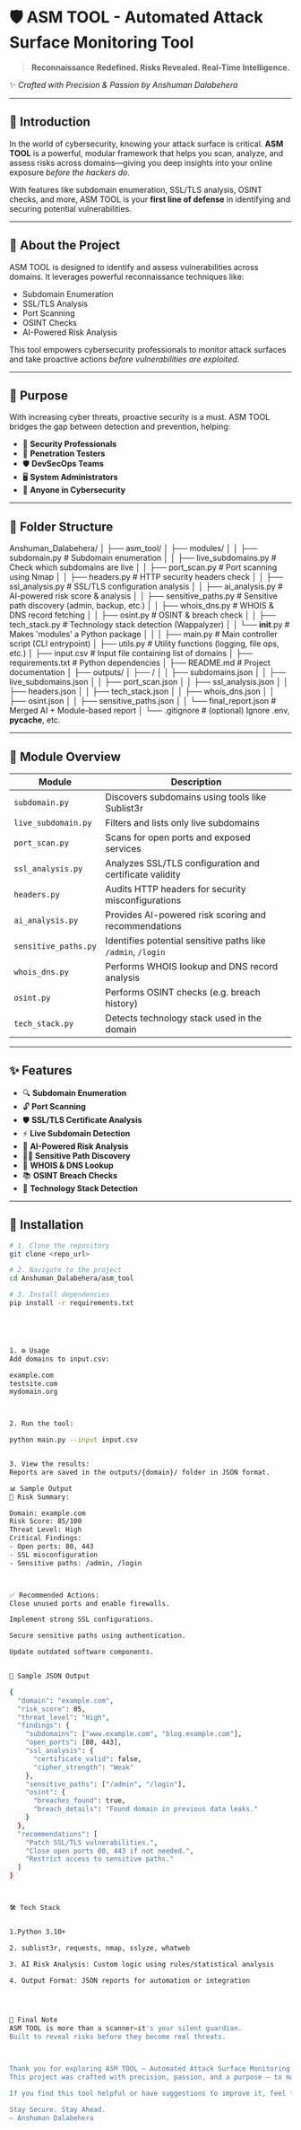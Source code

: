 # 🛡️ ASM TOOL - Automated Attack Surface Monitoring Tool

> **Reconnaissance Redefined. Risks Revealed. Real-Time Intelligence.**

✨ *Crafted with Precision & Passion by Anshuman Dalabehera*

---

## 🚀 Introduction

In the world of cybersecurity, knowing your attack surface is critical. **ASM TOOL** is a powerful, modular framework that helps you scan, analyze, and assess risks across domains—giving you deep insights into your online exposure *before the hackers do*.

With features like subdomain enumeration, SSL/TLS analysis, OSINT checks, and more, ASM TOOL is your **first line of defense** in identifying and securing potential vulnerabilities.

---

## 🧾 About the Project

ASM TOOL is designed to identify and assess vulnerabilities across domains. It leverages powerful reconnaissance techniques like:

- Subdomain Enumeration
- SSL/TLS Analysis
- Port Scanning
- OSINT Checks
- AI-Powered Risk Analysis

This tool empowers cybersecurity professionals to monitor attack surfaces and take proactive actions *before vulnerabilities are exploited*.

---

## 🎯 Purpose

With increasing cyber threats, proactive security is a must. ASM TOOL bridges the gap between detection and prevention, helping:

- 🔐 **Security Professionals**
- 🧪 **Penetration Testers**
- 🛡️ **DevSecOps Teams**
- 🖥️ **System Administrators**
- 🧠 **Anyone in Cybersecurity**

---

## 📁 Folder Structure

Anshuman_Dalabehera/
│
├── asm_tool/
│   ├── modules/
│   │   ├── subdomain.py              # Subdomain enumeration
│   │   ├── live_subdomains.py        # Check which subdomains are live
│   │   ├── port_scan.py              # Port scanning using Nmap
│   │   ├── headers.py                # HTTP security headers check
│   │   ├── ssl_analysis.py           # SSL/TLS configuration analysis
│   │   ├── ai_analysis.py            # AI-powered risk score & analysis
│   │   ├── sensitive_paths.py        # Sensitive path discovery (admin, backup, etc.)
│   │   ├── whois_dns.py              # WHOIS & DNS record fetching
│   │   ├── osint.py                  # OSINT & breach check
│   │   ├── tech_stack.py             # Technology stack detection (Wappalyzer)
│   │   └── __init__.py               # Makes 'modules' a Python package
│   │
│   ├── main.py                       # Main controller script (CLI entrypoint)
│   ├── utils.py                      # Utility functions (logging, file ops, etc.)
│   ├── input.csv                     # Input file containing list of domains
│   ├── requirements.txt              # Python dependencies
│   ├── README.md                     # Project documentation
│
├── outputs/
│   ├── <domain>/
│   │   ├── subdomains.json
│   │   ├── live_subdomains.json
│   │   ├── port_scan.json
│   │   ├── ssl_analysis.json
│   │   ├── headers.json
│   │   ├── tech_stack.json
│   │   ├── whois_dns.json
│   │   ├── osint.json
│   │   ├── sensitive_paths.json
│   │   └── final_report.json        # Merged AI + Module-based report
│
└── .gitignore                        # (optional) Ignore .env, __pycache__, etc.






---

## 🧩 Module Overview

| Module                | Description                                                  |
|----------------------|--------------------------------------------------------------|
| `subdomain.py`        | Discovers subdomains using tools like Sublist3r              |
| `live_subdomain.py`   | Filters and lists only live subdomains                       |
| `port_scan.py`        | Scans for open ports and exposed services                    |
| `ssl_analysis.py`     | Analyzes SSL/TLS configuration and certificate validity      |
| `headers.py`          | Audits HTTP headers for security misconfigurations           |
| `ai_analysis.py`      | Provides AI-powered risk scoring and recommendations         |
| `sensitive_paths.py`  | Identifies potential sensitive paths like `/admin`, `/login` |
| `whois_dns.py`        | Performs WHOIS lookup and DNS record analysis                |
| `osint.py`            | Performs OSINT checks (e.g. breach history)                  |
| `tech_stack.py`       | Detects technology stack used in the domain                  |

---

## ✨ Features

- 🔍 **Subdomain Enumeration**  
- 🔓 **Port Scanning**  
- 🛡️ **SSL/TLS Certificate Analysis**  
- ⚡ **Live Subdomain Detection**  
- 🧠 **AI-Powered Risk Analysis**  
- 🕵️‍♂️ **Sensitive Path Discovery**  
- 🔎 **WHOIS & DNS Lookup**  
- 📚 **OSINT Breach Checks**  
- 🧱 **Technology Stack Detection**  

---

## 🧪 Installation

```bash
# 1. Clone the repository
git clone <repo_url>

# 2. Navigate to the project
cd Anshuman_Dalabehera/asm_tool

# 3. Install dependencies
pip install -r requirements.txt





1. ⚙️ Usage
Add domains to input.csv:

example.com
testsite.com
mydomain.org



2. Run the tool:

python main.py --input input.csv


3. View the results:
Reports are saved in the outputs/{domain}/ folder in JSON format.

📊 Sample Output
🧠 Risk Summary:

Domain: example.com
Risk Score: 85/100
Threat Level: High
Critical Findings:
- Open ports: 80, 443
- SSL misconfiguration
- Sensitive paths: /admin, /login



✅ Recommended Actions:
Close unused ports and enable firewalls.

Implement strong SSL configurations.

Secure sensitive paths using authentication.

Update outdated software components.


🧾 Sample JSON Output

{
  "domain": "example.com",
  "risk_score": 85,
  "threat_level": "High",
  "findings": {
    "subdomains": ["www.example.com", "blog.example.com"],
    "open_ports": [80, 443],
    "ssl_analysis": {
      "certificate_valid": false,
      "cipher_strength": "Weak"
    },
    "sensitive_paths": ["/admin", "/login"],
    "osint": {
      "breaches_found": true,
      "breach_details": "Found domain in previous data leaks."
    }
  },
  "recommendations": [
    "Patch SSL/TLS vulnerabilities.",
    "Close open ports 80, 443 if not needed.",
    "Restrict access to sensitive paths."
  ]
}



🛠️ Tech Stack


1.Python 3.10+

2. sublist3r, requests, nmap, sslyze, whatweb

3. AI Risk Analysis: Custom logic using rules/statistical analysis

4. Output Format: JSON reports for automation or integration




📌 Final Note
ASM TOOL is more than a scanner—it's your silent guardian.
Built to reveal risks before they become real threats.



Thank you for exploring ASM TOOL – Automated Attack Surface Monitoring Tool.
This project was crafted with precision, passion, and a purpose — to make reconnaissance smarter and security stronger.

If you find this tool helpful or have suggestions to improve it, feel free to contribute or connect with me.

Stay Secure. Stay Ahead.
— Anshuman Dalabehera
